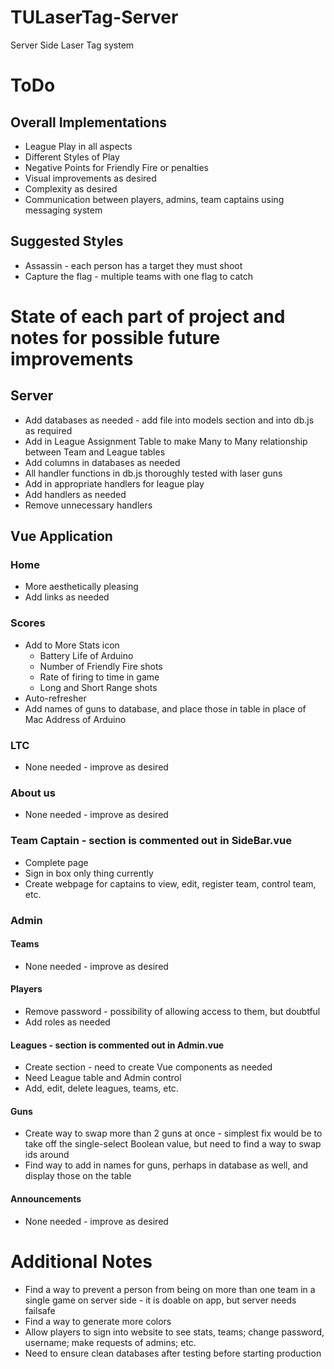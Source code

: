 # TULaserTag-Server
Server Side Laser Tag system

# ToDo
## Overall Implementations
* League Play in all aspects
* Different Styles of Play
* Negative Points for Friendly Fire or penalties
* Visual improvements as desired
* Complexity as desired
* Communication between players, admins, team captains using messaging system

## Suggested Styles
* Assassin - each person has a target they must shoot
* Capture the flag - multiple teams with one flag to catch

# State of each part of project and notes for possible future improvements
## Server
* Add databases as needed - add file into models section and into db.js as required
* Add in League Assignment Table to make Many to Many relationship between Team and League tables
* Add columns in databases as needed
* All handler functions in db.js thoroughly tested with laser guns
* Add in appropriate handlers for league play
* Add handlers as needed
* Remove unnecessary handlers
## Vue Application
### Home
* More aesthetically pleasing
* Add links as needed
### Scores
* Add to More Stats icon
    * Battery Life of Arduino
    * Number of Friendly Fire shots
    * Rate of firing to time in game
    * Long and Short Range shots
* Auto-refresher
* Add names of guns to database, and place those in table in place of Mac Address of Arduino
### LTC
* None needed - improve as desired
### About us
* None needed - improve as desired
### Team Captain - section is commented out in SideBar.vue
* Complete page
* Sign in box only thing currently
* Create webpage for captains to view, edit, register team, control team, etc.
### Admin
#### Teams
* None needed - improve as desired
#### Players
* Remove password - possibility of allowing access to them, but doubtful
* Add roles as needed
#### Leagues - section is commented out in Admin.vue
* Create section - need to create Vue components as needed
* Need League table and Admin control
* Add, edit, delete leagues, teams, etc.
#### Guns
* Create way to swap more than 2 guns at once - simplest fix would be to take off the single-select Boolean value, but need to find a way to swap ids around
* Find way to add in names for guns, perhaps in database as well, and display those on the table
#### Announcements
* None needed - improve as desired

# Additional Notes
* Find a way to prevent a person from being on more than one team in a single game on server side - it is doable on app, but server needs failsafe
* Find a way to generate more colors
* Allow players to sign into website to see stats, teams; change password, username; make requests of admins; etc.
* Need to ensure clean databases after testing before starting production